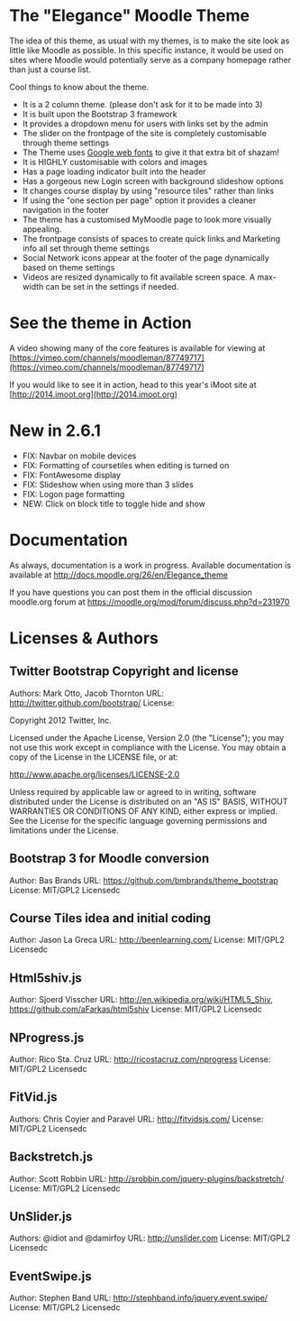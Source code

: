 The "Elegance" Moodle Theme
======================

The idea of this theme, as usual with my themes, is to make the site look as little like Moodle as possible. In this specific instance, it would be used on sites where Moodle would potentially serve as a company homepage rather than just a course list.

Cool things to know about the theme.
 - It is a 2 column theme. (please don't ask for it to be made into 3)
 - It is built upon the Bootstrap 3 framework
 - It provides a dropdown menu for users with links set by the admin
 - The slider on the frontpage of the site is completely customisable through theme settings
 - The Theme uses [Google web fonts](http://www.google.com/fonts/) to give it that extra bit of shazam!
 - It is HIGHLY customisable with colors and images
 - Has a page loading indicator built into the header
 - Has a gorgeous new Login screen with background slideshow options
 - It changes course display by using "resource tiles" rather than links
 - If using the "one section per page" option it provides a cleaner navigation in the footer
 - The theme has a customised MyMoodle page to look more visually appealing.
 - The frontpage consists of spaces to create quick links and Marketing info all set through theme settings
 - Social Network icons appear at the footer of the page dynamically based on theme settings
 - Videos are resized dynamically to fit available screen space. A max-width can be set in the settings if needed.

See the theme in Action
========================

A video showing many of the core features is available for viewing at [https://vimeo.com/channels/moodleman/87749717](https://vimeo.com/channels/moodleman/87749717)

If you would like to see it in action, head to this year's iMoot site at [http://2014.imoot.org](http://2014.imoot.org)

New in 2.6.1
========================
- FIX: Navbar on mobile devices
- FIX: Formatting of coursetiles when editing is turned on
- FIX: FontAwesome display
- FIX: Slideshow when using more than 3 slides
- FIX: Logon page formatting
- NEW: Click on block title to toggle hide and show


Documentation
=============

As always, documentation is a work in progress. Available documentation is available at http://docs.moodle.org/26/en/Elegance_theme

If you have questions you can post them in the official discussion moodle.org forum at https://moodle.org/mod/forum/discuss.php?d=231970

Licenses & Authors
==================

Twitter Bootstrap Copyright and license
---------------------------------------
Authors: Mark Otto, Jacob Thornton
URL: http://twitter.github.com/bootstrap/
License:

Copyright 2012 Twitter, Inc.

Licensed under the Apache License, Version 2.0 (the "License");
you may not use this work except in compliance with the License.
You may obtain a copy of the License in the LICENSE file, or at:

   http://www.apache.org/licenses/LICENSE-2.0

Unless required by applicable law or agreed to in writing, software
distributed under the License is distributed on an "AS IS" BASIS,
WITHOUT WARRANTIES OR CONDITIONS OF ANY KIND, either express or implied.
See the License for the specific language governing permissions and
limitations under the License.

Bootstrap 3 for Moodle conversion
------------
Author: Bas Brands
URL: https://github.com/bmbrands/theme_bootstrap
License: MIT/GPL2 Licensedc

Course Tiles idea and initial coding
------------
Author: Jason La Greca
URL: http://beenlearning.com/
License: MIT/GPL2 Licensedc

Html5shiv.js
------------
Author: Sjoerd Visscher
URL: http://en.wikipedia.org/wiki/HTML5_Shiv, https://github.com/aFarkas/html5shiv
License: MIT/GPL2 Licensedc

NProgress.js
------------
Author: Rico Sta. Cruz
URL: http://ricostacruz.com/nprogress
License: MIT/GPL2 Licensedc

FitVid.js
------------
Authors: Chris Coyier and Paravel
URL: http://fitvidsjs.com/
License: MIT/GPL2 Licensedc

Backstretch.js
------------
Author: Scott Robbin
URL: http://srobbin.com/jquery-plugins/backstretch/
License: MIT/GPL2 Licensedc

UnSlider.js
------------
Authors: @idiot and @damirfoy
URL: http://unslider.com
License: MIT/GPL2 Licensedc

EventSwipe.js
------------
Author: Stephen Band
URL: http://stephband.info/jquery.event.swipe/
License: MIT/GPL2 Licensedc